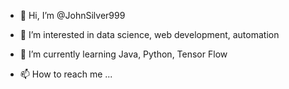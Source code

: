 - 👋 Hi, I’m @JohnSilver999
- 👀 I’m interested in data science, web development, automation
- 🌱 I’m currently learning Java, Python, Tensor Flow

- 📫 How to reach me ...

<!---
JohnSilver999/JohnSilver999 is a ✨ special ✨ repository because its `README.md` (this file) appears on your GitHub profile.
You can click the Preview link to take a look at your changes.
--->
